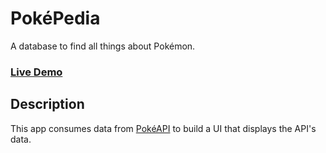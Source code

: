 # PokéPedia
A database to find all things about Pokémon.

### [Live Demo](https://pokepedia-tn.netlify.app/)

## Description
This app consumes data from [PokéAPI](https://pokeapi.co/) to build a UI that displays the API's data.
